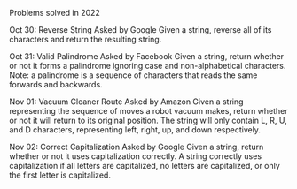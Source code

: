 
Problems solved in 2022

Oct 30: Reverse String
Asked by Google
Given a string, reverse all of its characters and return the resulting string.

Oct 31: Valid Palindrome
Asked by Facebook
Given a string, return whether or not it forms a palindrome ignoring case and non-alphabetical characters.
Note: a palindrome is a sequence of characters that reads the same forwards and backwards.

Nov 01: Vacuum Cleaner Route
Asked by Amazon
Given a string representing the sequence of moves a robot vacuum makes, return whether or not it will return to its original position. The string will only contain L, R, U, and D characters, representing left, right, up, and down respectively.

Nov 02: Correct Capitalization
Asked by Google
Given a string, return whether or not it uses capitalization correctly. A string correctly uses capitalization if all letters are capitalized, no letters are capitalized, or only the first letter is capitalized.

